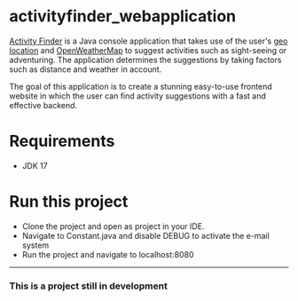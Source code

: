# activityfinder_webapplication

[Activity Finder](https://github.com/Stonebank/ActivityFinder) is a Java console application that takes use of the user's [geo location](https://en.wikipedia.org/wiki/Geopositioning) and [OpenWeatherMap](https://openweathermap.org/) to suggest activities such as sight-seeing or adventuring. The application determines the suggestions by taking factors such as distance and weather in account.

The goal of this application is to create a stunning easy-to-use frontend website in which the user can find activity suggestions with a fast and effective backend.

# Requirements

* JDK 17

# Run this project

* Clone the project and open as project in your IDE. 
* Navigate to Constant.java and disable DEBUG to activate the e-mail system
* Run the project and navigate to localhost:8080

------------------------

### This is a project still in development 

